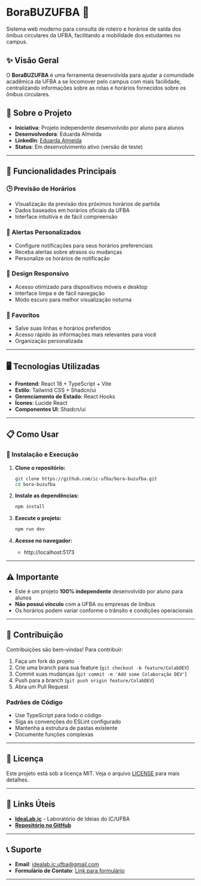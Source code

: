 # BoraBUZUFBA 🚌

Sistema web moderno para consulta de roteiro e horários de saída dos ônibus circulares da UFBA, facilitando a mobilidade dos estudantes no campus.

## ✨ Visão Geral

O **BoraBUZUFBA** é uma ferramenta desenvolvida para ajudar a comunidade acadêmica da UFBA a se locomover pelo campus com mais facilidade, centralizando informações sobre as rotas e horários fornecidos sobre os ônibus circulares.

## 🏢 Sobre o Projeto
- **Iniciativa**: Projeto independente desenvolvido por aluno para alunos
- **Desenvolvedora**: Eduarda Almeida
- **LinkedIn**: [Eduarda Almeida](https://www.linkedin.com/in/eduarda-s-almeida)
- **Status**: Em desenvolvimento ativo (versão de teste)

---

## 🚀 Funcionalidades Principais

### 🕒 Previsão de Horários
- Visualização da previsão dos próximos horários de partida
- Dados baseados em horários oficiais da UFBA
- Interface intuitiva e de fácil compreensão

### 🔔 Alertas Personalizados
- Configure notificações para seus horários preferenciais
- Receba alertas sobre atrasos ou mudanças
- Personalize os horários de notificação

### 📱 Design Responsivo
- Acesso otimizado para dispositivos móveis e desktop
- Interface limpa e de fácil navegação
- Modo escuro para melhor visualização noturna

### 📍 Favoritos
- Salve suas linhas e horários preferidos
- Acesso rápido às informações mais relevantes para você
- Organização personalizada

---

## 🖥️ Tecnologias Utilizadas

- **Frontend**: React 18 + TypeScript + Vite
- **Estilo**: Tailwind CSS + Shadcn/ui
- **Gerenciamento de Estado**: React Hooks
- **Ícones**: Lucide React
- **Componentes UI**: Shadcn/ui

---

## 📋 Como Usar

### 🚀 Instalação e Execução

1. **Clone o repositório:**
   ```bash
   git clone https://github.com/ic-ufba/bora-buzufba.git
   cd bora-buzufba
   ```

2. **Instale as dependências:**
   ```bash
   npm install
   ```

3. **Execute o projeto:**
   ```bash
   npm run dev
   ```

4. **Acesse no navegador:**
   - http://localhost:5173

---

## ⚠️ Importante

- Este é um projeto **100% independente** desenvolvido por aluno para alunos
- **Não possui vínculo** com a UFBA ou empresas de ônibus
- Os horários podem variar conforme o trânsito e condições operacionais

---

## 🤝 Contribuição

Contribuições são bem-vindas! Para contribuir:

1. Faça um fork do projeto
2. Crie uma branch para sua feature (`git checkout -b feature/ColabDEV`)
3. Commit suas mudanças (`git commit -m 'Add some Colaboração DEV'`)
4. Push para a branch (`git push origin feature/ColabDEV`)
5. Abra um Pull Request

### Padrões de Código
- Use TypeScript para todo o código
- Siga as convenções do ESLint configurado
- Mantenha a estrutura de pastas existente
- Documente funções complexas

---

## 📄 Licença

Este projeto está sob a licença MIT. Veja o arquivo [LICENSE](LICENSE) para mais detalhes.

---

## 🔗 Links Úteis

- **[IdeaLab.ic](https://github.com/ic-ufba)** - Laboratório de Ideias do IC/UFBA
- **[Repositório no GitHub](https://github.com/ic-ufba/que-hora-e-essa.git)**

---

## 📞 Suporte

- **Email**: idealab.ic.ufba@gmail.com
- **Formulário de Contato**: [Link para formulário](https://docs.google.com/forms/d/e/1FAIpQLSeJmzlN7bj6AOlwBqZbcQcw7NRcnsXs2Hay4q4rlzS-yOdijQ/viewform)

---
